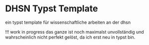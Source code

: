 # DHSN Typst Template
 ein typst template für wissenschaftliche arbeiten an der dhsn

!!! work in progress
das ganze ist noch maximalst unvollständig und wahrscheinlich nicht perfekt gelöst, da ich erst neu in typst bin.
